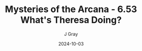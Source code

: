 ---
title: 'Mysteries of the Arcana - 6.53 What''s Theresa Doing?'
alt: 'Mysteries of the Arcana'
date: '2024-10-03'
author: 'J Gray'
artist: 'Keira'
---